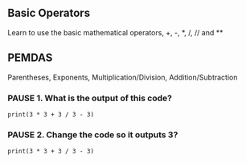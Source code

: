 ## Basic Operators

Learn to use the basic mathematical operators, +, -, *, /, // and **

## PEMDAS
Parentheses, Exponents, Multiplication/Division, Addition/Subtraction

### PAUSE 1. What is the output of this code? 
`print(3 * 3 + 3 / 3 - 3)`

### PAUSE 2. Change the code so it outputs 3?
`print(3 * 3 + 3 / 3 - 3)`